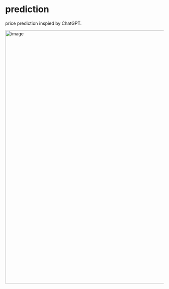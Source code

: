 # prediction
price prediction inspied by ChatGPT.

<img width="802" alt="image" src="https://user-images.githubusercontent.com/112412574/213925281-64af7d05-e8ef-4c23-b191-c4de0e0d68d3.png">
